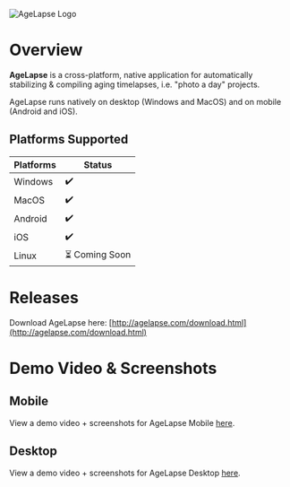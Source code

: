 ![AgeLapse Logo](https://i.imgur.com/CmsixvW.png)

# Overview

**AgeLapse** is a cross-platform, native application for automatically stabilizing & compiling aging timelapses, i.e. "photo a day" projects.  

AgeLapse runs natively on desktop (Windows and MacOS) and on mobile (Android and iOS).

## Platforms Supported

| Platforms            | Status         |
|----------------------|----------------|
| Windows              | ✔️             |
| MacOS                | ✔️             |
| Android              | ✔️             |
| iOS                  | ✔️             |
| Linux                | ⏳ Coming Soon |

# Releases

Download AgeLapse here: [http://agelapse.com/download.html](http://agelapse.com/download.html)

# Demo Video & Screenshots

## Mobile

View a demo video + screenshots for AgeLapse Mobile [here](https://github.com/hugocornellier/agelapse/tree/main/agelapse-mobile).

## Desktop

View a demo video + screenshots for AgeLapse Desktop [here](https://github.com/hugocornellier/agelapse/tree/main/agelapse-desktop).
